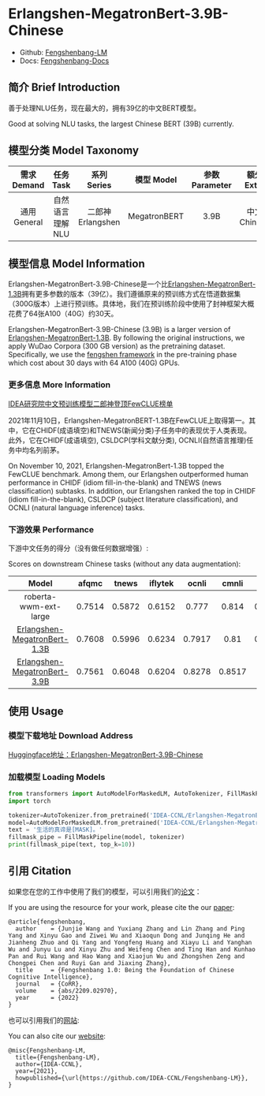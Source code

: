 # Erlangshen-MegatronBert-3.9B-Chinese

- Github: [Fengshenbang-LM](https://github.com/IDEA-CCNL/Fengshenbang-LM)
- Docs: [Fengshenbang-Docs](https://fengshenbang-doc.readthedocs.io/)

## 简介 Brief Introduction

善于处理NLU任务，现在最大的，拥有39亿的中文BERT模型。

Good at solving NLU tasks, the largest Chinese BERT (39B) currently.

## 模型分类 Model Taxonomy

|  需求 Demand  | 任务 Task       | 系列 Series      | 模型 Model    | 参数 Parameter | 额外 Extra |
|  :----:  | :----:  | :----:  | :----:  | :----:  | :----:  |
| 通用 General  | 自然语言理解 NLU | 二郎神 Erlangshen | MegatronBERT |      3.9B      |    中文 Chinese     |

## 模型信息 Model Information

Erlangshen-MegatronBert-3.9B-Chinese是一个比[Erlangshen-MegatronBert-1.3B](https://huggingface.co/IDEA-CCNL/Erlangshen-MegatronBert-1.3B)拥有更多参数的版本（39亿）。我们遵循原来的预训练方式在悟道数据集（300G版本）上进行预训练。具体地，我们在预训练阶段中使用了封神框架大概花费了64张A100（40G）约30天。

Erlangshen-MegatronBert-3.9B-Chinese (3.9B) is a larger version of [Erlangshen-MegatronBert-1.3B](https://huggingface.co/IDEA-CCNL/Erlangshen-MegatronBert-1.3B). By following the original instructions, we apply WuDao Corpora (300 GB version) as the pretraining dataset. Specifically, we use the [fengshen framework](https://github.com/IDEA-CCNL/Fengshenbang-LM/tree/main/fengshen) in the pre-training phase which cost about 30 days with 64 A100 (40G) GPUs.

### 更多信息 More Information

[IDEA研究院中文预训练模型二郎神登顶FewCLUE榜单](https://mp.weixin.qq.com/s/bA_9n_TlBE9P-UzCn7mKoA)

2021年11月10日，Erlangshen-MegatronBERT-1.3B在FewCLUE上取得第一。其中，它在CHIDF(成语填空)和TNEWS(新闻分类)子任务中的表现优于人类表现。此外，它在CHIDF(成语填空), CSLDCP(学科文献分类), OCNLI(自然语言推理)任务中均名列前茅。

On November 10, 2021, Erlangshen-MegatronBert-1.3B topped the FewCLUE benchmark. Among them, our Erlangshen outperformed human performance in CHIDF (idiom fill-in-the-blank) and TNEWS (news classification) subtasks. In addition, our Erlangshen ranked the top in CHIDF (idiom fill-in-the-blank), CSLDCP (subject literature classification), and OCNLI (natural language inference) tasks.  

### 下游效果 Performance

下游中文任务的得分（没有做任何数据增强）:

Scores on downstream Chinese tasks (without any data augmentation):

|                                                 Model                                                 | afqmc  | tnews  | iflytek | ocnli  | cmnli  |  wsc   |  csl  |
| :---------------------------------------------------------------------------------------------------: | :----: | :----: | :-----: | :----: | :----: | :----: | :---: |
|                                         roberta-wwm-ext-large                                         | 0.7514 | 0.5872 | 0.6152  | 0.777  | 0.814  | 0.8914 | 0.86  |
|     [Erlangshen-MegatronBert-1.3B](https://huggingface.co/IDEA-CCNL/Erlangshen-MegatronBert-1.3B)     | 0.7608 | 0.5996 | 0.6234  | 0.7917 |  0.81  | 0.9243 | 0.872 |
| [Erlangshen-MegatronBert-3.9B](https://huggingface.co/IDEA-CCNL/Erlangshen-MegatronBert-3.9B-Chinese) | 0.7561 | 0.6048 | 0.6204  | 0.8278 | 0.8517 |   -    |   -   |

## 使用 Usage

### 模型下载地址 Download Address

[Huggingface地址：Erlangshen-MegatronBert-3.9B-Chinese](https://huggingface.co/IDEA-CCNL/Erlangshen-MegatronBert-3.9B-Chinese)

### 加载模型 Loading Models

```python
from transformers import AutoModelForMaskedLM, AutoTokenizer, FillMaskPipeline
import torch

tokenizer=AutoTokenizer.from_pretrained('IDEA-CCNL/Erlangshen-MegatronBert-3.9B-Chinese', use_fast=False)
model=AutoModelForMaskedLM.from_pretrained('IDEA-CCNL/Erlangshen-MegatronBert-3.9B-Chinese')
text = '生活的真谛是[MASK]。'
fillmask_pipe = FillMaskPipeline(model, tokenizer)
print(fillmask_pipe(text, top_k=10))
```

## 引用 Citation

如果您在您的工作中使用了我们的模型，可以引用我们的[论文](https://arxiv.org/abs/2209.02970)：

If you are using the resource for your work, please cite the our [paper](https://arxiv.org/abs/2209.02970):

```text
@article{fengshenbang,
  author    = {Junjie Wang and Yuxiang Zhang and Lin Zhang and Ping Yang and Xinyu Gao and Ziwei Wu and Xiaoqun Dong and Junqing He and Jianheng Zhuo and Qi Yang and Yongfeng Huang and Xiayu Li and Yanghan Wu and Junyu Lu and Xinyu Zhu and Weifeng Chen and Ting Han and Kunhao Pan and Rui Wang and Hao Wang and Xiaojun Wu and Zhongshen Zeng and Chongpei Chen and Ruyi Gan and Jiaxing Zhang},
  title     = {Fengshenbang 1.0: Being the Foundation of Chinese Cognitive Intelligence},
  journal   = {CoRR},
  volume    = {abs/2209.02970},
  year      = {2022}
}
```

也可以引用我们的[网站](https://github.com/IDEA-CCNL/Fengshenbang-LM/):

You can also cite our [website](https://github.com/IDEA-CCNL/Fengshenbang-LM/):

```text
@misc{Fengshenbang-LM,
  title={Fengshenbang-LM},
  author={IDEA-CCNL},
  year={2021},
  howpublished={\url{https://github.com/IDEA-CCNL/Fengshenbang-LM}},
}
```